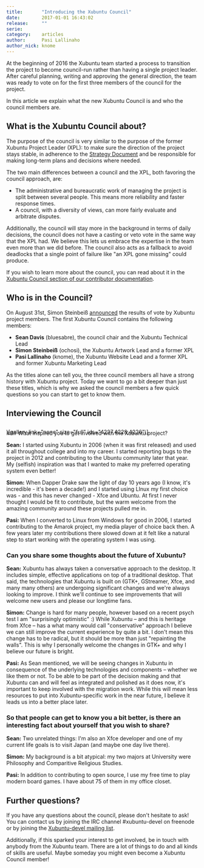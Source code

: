 ```yaml
---
title:       "Introducing the Xubuntu Council"
date:        2017-01-01 16:43:02
release:     ""
serie:       
category:    articles
author:      Pasi Lallinaho
author_nick: knome
---
```


At the beginning of 2016 the Xubuntu team started a process to transition the project to become council-run rather than having a single project leader. After careful planning, writing and approving the general direction, the team was ready to vote on for the first three members of the council for the project.

In this article we explain what the new Xubuntu Council is and who the council members are.

What is the Xubuntu Council about?
----------------------------------

The purpose of the council is very similar to the purpose of the former Xubuntu Project Leader (XPL): to make sure the direction of the project stays stable, in adherence to the [Strategy Document](http://docs.xubuntu.org/contributors/xsd.html) and be responsible for making long-term plans and decisions where needed.

The two main differences between a council and the XPL, both favoring the council approach, are:

- The administrative and bureaucratic work of managing the project is split between several people. This means more reliability and faster response times.
- A council, with a diversity of views, can more fairly evaluate and arbitrate disputes.

Additionally, the council will stay more in the background in terms of daily decisions, the council does not have a casting or veto vote in the same way that the XPL had. We believe this lets us embrace the expertise in the team even more than we did before. The council also acts as a fallback to avoid deadlocks that a single point of failure like "an XPL gone missing" could produce.

If you wish to learn more about the council, you can read about it in the [Xubuntu Council section of our contributor documentation](http://docs.xubuntu.org/contributors/xsd.html#xsd-community).

Who is in the Council?
----------------------

On August 31st, Simon Steinbeiß [announced](https://lists.ubuntu.com/archives/xubuntu-devel/2016-August/011326.html) the results of vote by Xubuntu project members. The first Xubuntu Council contains the following members:

- **Sean Davis** (bluesabre), the council chair and the Xubuntu Technical Lead
- **Simon Steinbeiß** (ochosi), the Xubuntu Artwork Lead and a former XPL
- **Pasi Lallinaho** (knome), the Xubuntu Website Lead and a former XPL and former Xubuntu Marketing Lead

As the titles alone can tell you, the three council members all have a strong history with Xubuntu project. Today we want to go a bit deeper than just these titles, which is why we asked the council members a few quick questions so you can start to get to know them.

Interviewing the Council
------------------------

<div style="margin: 2em 0 -1em 0;">\[gallery link="none" size="full" ids="4227,4228,4226"\]

</div>### What inspired you to get involved with the Xubuntu project?

**Sean:** I started using Xubuntu in 2006 (when it was first released) and used it all throughout college and into my career. I started reporting bugs to the project in 2012 and contributing to the Ubuntu community later that year. My (selfish) inspiration was that I wanted to make my preferred operating system even better!

**Simon:** When Dapper Drake saw the light of day 10 years ago (I know, it's incredible - it's been a decade!) and I started using LInux my first choice was - and this has never changed - Xfce and Ubuntu. At first I never thought I would be fit to contribute, but the warm welcome from the amazing community around these projects pulled me in.

**Pasi:** When I converted to Linux from Windows for good in 2006, I started contributing to the Amarok project, my media player of choice back then. A few years later my contributions there slowed down at it felt like a natural step to start working with the operating system I was using.

### Can you share some thoughts about the future of Xubuntu?

**Sean:** Xubuntu has always taken a conversative approach to the desktop. It includes simple, effective applications on top of a traditional desktop. That said, the technologies that Xubuntu is built on (GTK+, GStreamer, Xfce, and many many others) are undergoing significant changes and we're always looking to improve. I think we'll continue to see improvements that will welcome new users and please our longtime fans.

**Simon:** Change is hard for many people, however based on a recent psych test I am "surprisingly optimistic" :) While Xubuntu – and this is heritage from Xfce – has a what many would call "conservative" approach I believe we can still improve the current experience by quite a bit. I don't mean this change has to be radical, but it should be more than just "repainting the walls". This is why I personally welcome the changes in GTK+ and why I believe our future is bright.

**Pasi:** As Sean mentioned, we will be seeing changes in Xubuntu in consequence of the underlying technologies and components – whether we like them or not. To be able to be part of the decision making and that Xubuntu can and will feel as integrated and polished as it does now, it's important to keep involved with the migration work. While this will mean less resources to put into Xubuntu-specific work in the near future, I believe it leads us into a better place later.

### So that people can get to know you a bit better, is there an interesting fact about yourself that you wish to share?

**Sean:** Two unrelated things: I'm also an Xfce developer and one of my current life goals is to visit Japan (and maybe one day live there).

**Simon:** My background is a bit atypical: my two majors at University were Philosophy and Comparitive Religious Studies.

**Pasi:** In addition to contributing to open source, I use my free time to play modern board games. I have about 75 of them in my office closet.

Further questions?
------------------

If you have any questions about the council, please don't hesitate to ask! You can contact us by joining the IRC channel #xubuntu-devel on freenode or by joining the [Xubuntu-devel mailing list](https://lists.ubuntu.com/mailman/listinfo/xubuntu-devel).

Additionally, if this sparked your interest to get involved, be in touch with anybody from the Xubuntu team. There are a lot of things to do and all kinds of skills are useful. Maybe someday you might even become a Xubuntu Council member!
